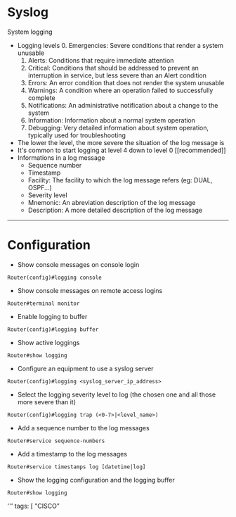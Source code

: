  # Syslog
  System logging
  
  * Logging levels
    0. Emergencies: Severe conditions that render a system unusable
    1. Alerts: Conditions that require immediate attention
    2. Critical: Conditions that should be addressed to prevent an interruption in service, but less severe than an Alert condition
    3. Errors: An error condition that does not render the system unusable
    4. Warnings: A condition where an operation failed to successfully complete
    5. Notifications: An administrative notification about a change to the system
    6. Information: Information about a normal system operation
    7. Debugging: Very detailed information about system operation, typically used for troubleshooting
  * The lower the level, the more severe the situation of the log message is
  * It's common to start logging at level 4 down to level 0 [[recommended]]
  * Informations in a log message 
    * Sequence number
    * Timestamp
    * Facility: The facility to which the log message refers (eg: DUAL, OSPF...)
    * Severity level
    * Mnemonic: An abreviation description of the log message
    * Description: A more detailed description of the log message
  
  
  ---
  
  # Configuration
  
  * Show console messages on console login
  ```
  Router(config)#logging console
  ```
  
  * Show console messages on remote access logins
  ```
  Router#terminal monitor
  ```
  
  * Enable logging to buffer
  ```
  Router(config)#logging buffer
  ```
  
  * Show active loggings
  ```
  Router#show logging
  ```
  
  * Configure an equipment to use a syslog server
  ```
  Router(config)#logging <syslog_server_ip_address> 
  ```
  
  * Select the logging severity level to log (the chosen one and all those more severe than it)
  ```
  Router(config)#logging trap (<0-7>|<level_name>)
  ```
  
  * Add a sequence number to the log messages
  ```
  Router#service sequence-numbers
  ```
  
  * Add a timestamp to the log messages
  ```
  Router#service timestamps log [datetime|log]
  ```
  
  * Show the logging configuration and the logging buffer
  ```
  Router#show logging
  ```
  
  
'''
tags: [
  "CISCO"
